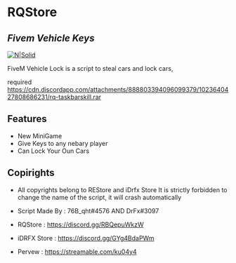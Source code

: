 # RQStore
## _Fivem Vehicle Keys_

[![N|Solid](https://cdn.discordapp.com/attachments/954142151393050644/1015156513242877992/logo.png)](https://nodesource.com/products/nsolid)


FiveM Vehicle Lock is a script to steal cars and lock cars,

required 
https://cdn.discordapp.com/attachments/888803394096099379/1023640427808686231/rq-taskbarskill.rar

## Features

- New MiniGame 
- Give Keys to any nebary player 
- Can Lock Your Oun Cars

## Copirights
 - All copyrights belong to REStore and iDrfx Store It is strictly forbidden to change the name of the script, it will crash automatically

 - Script Made By : 76B_qht#4576 AND DrFx#3097 
 - RQStore : https://discord.gg/RBQepuWkzW
 - iDRFX Store : https://discord.gg/GYg4BdaPWm
 - Pervew : https://streamable.com/ku04y4
